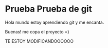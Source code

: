 # Prueba Prueba de git

Hola mundo estoy aprendiendo git y me encanta.

Buenas! me copa el proyecto =)




TE ESTOY MODIFICANDOOOOOO

